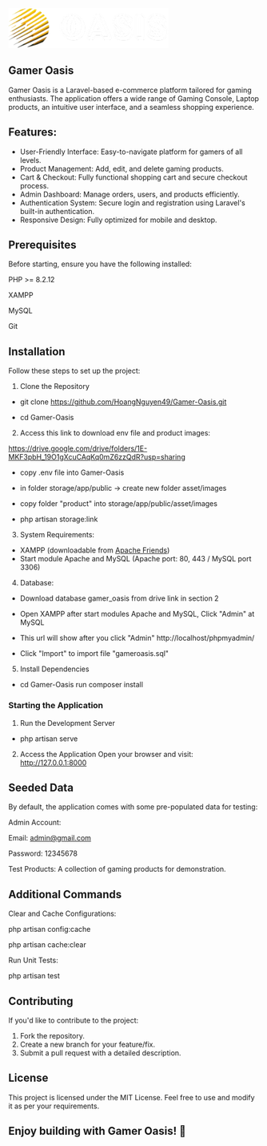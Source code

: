 ![Gamer Oasis Logo](public/asset/images/menu/logo/logo.png)


## Gamer Oasis

Gamer Oasis is a Laravel-based e-commerce platform tailored for gaming enthusiasts. The application offers a wide range of Gaming Console, Laptop products, an intuitive user interface, and a seamless shopping experience.

## Features:
+ User-Friendly Interface: Easy-to-navigate platform for gamers of all levels.
+ Product Management: Add, edit, and delete gaming products.
+ Cart & Checkout: Fully functional shopping cart and secure checkout process.
+ Admin Dashboard: Manage orders, users, and products efficiently.
+ Authentication System: Secure login and registration using Laravel's built-in authentication.
+ Responsive Design: Fully optimized for mobile and desktop.

## Prerequisites
Before starting, ensure you have the following installed:

PHP >= 8.2.12

XAMPP

MySQL

Git

## Installation

Follow these steps to set up the project:

1. Clone the Repository

 + git clone https://github.com/HoangNguyen49/Gamer-Oasis.git

 + cd Gamer-Oasis

2. Access this link to download env file and product images:

  https://drive.google.com/drive/folders/1E-MKF3pbH_19O1gXcuCAqKq0mZ6zzQdR?usp=sharing

 + copy .env file into Gamer-Oasis 

 + in folder storage/app/public -> create new folder asset/images

 + copy folder "product" into storage/app/public/asset/images

 + php artisan storage:link

3. System Requirements:

 + XAMPP (downloadable from [Apache Friends](https://www.apachefriends.org/))
 + Start module Apache and MySQL (Apache port: 80, 443 / MySQL port 3306)

4. Database:

 + Download database gamer_oasis from drive link in section 2 

 + Open XAMPP after start modules Apache and MySQL, Click "Admin" at MySQL 

 + This url will show after you click "Admin" http://localhost/phpmyadmin/

 + Click "Import" to import file "gameroasis.sql" 

5. Install Dependencies

 + cd Gamer-Oasis run composer install

### Starting the Application

1. Run the Development Server

 + php artisan serve

2. Access the Application Open your browser and visit: http://127.0.0.1:8000

## Seeded Data

By default, the application comes with some pre-populated data for testing:

Admin Account:

Email: admin@gmail.com

Password: 12345678

Test Products: A collection of gaming products for demonstration.

## Additional Commands

Clear and Cache Configurations:

php artisan config:cache

php artisan cache:clear

Run Unit Tests:

php artisan test

## Contributing
If you'd like to contribute to the project:

1. Fork the repository.
2. Create a new branch for your feature/fix.
3. Submit a pull request with a detailed description.

## License

This project is licensed under the MIT License. Feel free to use and modify it as per your requirements.

## Enjoy building with Gamer Oasis! 🚀